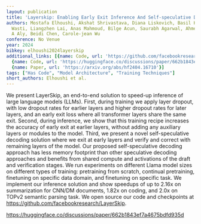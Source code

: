 ```yaml
---
layout: publication
title: 'Layerskip: Enabling Early Exit Inference And Self-speculative Decoding'
authors: Mostafa Elhoushi, Akshat Shrivastava, Diana Liskovich, Basil Hosmer, Bram
  Wasti, Liangzhen Lai, Anas Mahmoud, Bilge Acun, Saurabh Agarwal, Ahmed Roman, Ahmed
  A Aly, Beidi Chen, Carole-jean Wu
conference: No Venue
year: 2024
bibkey: elhoushi2024layerskip
additional_links: [{name: Code, url: 'https://github.com/facebookresearch/LayerSkip'},
  {name: Code, url: 'https://huggingface.co/discussions/paper/662b1843ef7a4675bdfd935d'},
  {name: Paper, url: 'https://arxiv.org/abs/hf2404.16710'}]
tags: ["Has Code", "Model Architecture", "Training Techniques"]
short_authors: Elhoushi et al.
---
```

We present LayerSkip, an end-to-end solution to speed-up inference of large language models (LLMs). First, during training we apply layer dropout, with low dropout rates for earlier layers and higher dropout rates for later layers, and an early exit loss where all transformer layers share the same exit. Second, during inference, we show that this training recipe increases the accuracy of early exit at earlier layers, without adding any auxiliary layers or modules to the model. Third, we present a novel self-speculative decoding solution where we exit at early layers and verify and correct with remaining layers of the model. Our proposed self-speculative decoding approach has less memory footprint than other speculative decoding approaches and benefits from shared compute and activations of the draft and verification stages. We run experiments on different Llama model sizes on different types of training: pretraining from scratch, continual pretraining, finetuning on specific data domain, and finetuning on specific task. We implement our inference solution and show speedups of up to 2.16x on summarization for CNN/DM documents, 1.82x on coding, and 2.0x on TOPv2 semantic parsing task. We open source our code and checkpoints at https://github.com/facebookresearch/LayerSkip.

https://huggingface.co/discussions/paper/662b1843ef7a4675bdfd935d